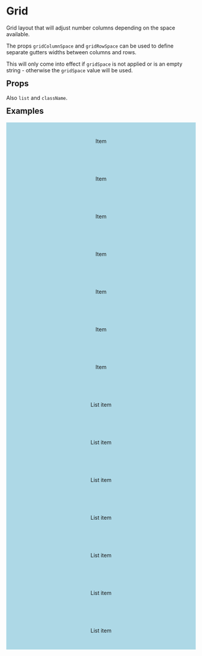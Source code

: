 <script lang="ts">
	import type { Space, Measure } from '$lib/types';
	import Grid from '$lib/Grid/index.svelte';
	import Stack from '$lib/Stack/index.svelte';
	import SqueezeContainer from '$lib/SqueezeContainer/index.svelte';
	import PropSelect from '$lib/PropSelect/index.svelte';

	import { measure_options, space_options } from '../../preview-content/options';

	let gridSpace: Space = 'var(--s-1)';
	let gridColumnSpace: Space = '';
	let gridRowSpace: Space = '';
	let minWidth: Measure = 'var(--measure-small)';
</script>

<style>
	h2 {
		margin-top: var(--s1);
	}

	.item {
		display: flex;
		align-items: center;
		justify-content: center;
		width: 100%;
		max-width: none;
		height: 100px;
		background-color: lightblue;
	}
</style>

# Grid

Grid layout that will adjust number columns depending on the space available.

The props `gridColumnSpace` and `gridRowSpace` can be used to define separate gutters widths between columns and rows.

This will only come into effect if `gridSpace` is not applied or is an empty string - otherwise the `gridSpace` value will be used.

## Props

<PropSelect options={space_options} name="gridSpace" bind:value={gridSpace} />
<PropSelect options={space_options} name="gridColumnSpace" bind:value={gridColumnSpace} />
<PropSelect options={space_options} name="gridRowSpace" bind:value={gridRowSpace} />
<PropSelect options={measure_options} name="minWidth" bind:value={minWidth} />

Also `list` and `className`.

## Examples

<SqueezeContainer headline="Default">
	<Grid {gridSpace} {gridColumnSpace} {gridRowSpace} {minWidth}>
		<span class="item">Item</span>
		<span class="item">Item</span>
		<span class="item">Item</span>
		<span class="item">Item</span>
		<span class="item">Item</span>
		<span class="item">Item</span>
		<span class="item">Item</span>
	</Grid>
</SqueezeContainer>

<SqueezeContainer headline="Aria role list">
	<Grid {gridSpace} {gridColumnSpace} {gridRowSpace} {minWidth} list={true}>
		<li class="item">List item</li>
		<li class="item">List item</li>
		<li class="item">List item</li>
		<li class="item">List item</li>
		<li class="item">List item</li>
		<li class="item">List item</li>
		<li class="item">List item</li>
	</Grid>
</SqueezeContainer>
